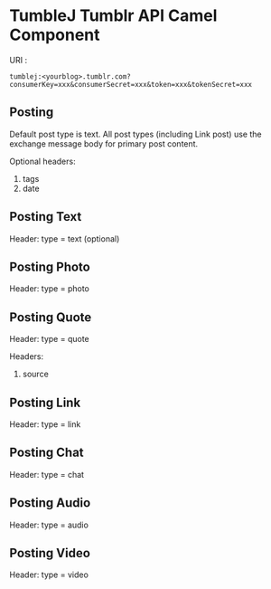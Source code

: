 TumbleJ Tumblr API Camel Component
==================================

URI :

	tumblej:<yourblog>.tumblr.com?consumerKey=xxx&consumerSecret=xxx&token=xxx&tokenSecret=xxx

Posting
-------
Default post type is text.
All post types (including Link post) use the exchange message body for primary post content.

Optional headers:

1. tags
2. date

Posting Text
------------
Header: type = text (optional)

Posting Photo
------------
Header: type = photo

Posting Quote
-------------
Header: type = quote

Headers:
1. source

Posting Link
-------------
Header: type = link

Posting Chat
-------------
Header: type = chat

Posting Audio
-------------
Header: type = audio

Posting Video
-------------
Header: type = video
